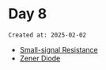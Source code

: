 # Day 8

```
Created at: 2025-02-02
```

- [Small-signal Resistance](electronics/theory/small_signal_resistance.md)
- [Zener Diode](electronics/components/zener_diode.md)
